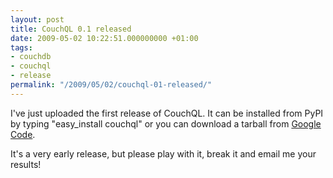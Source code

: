 ```yaml
---
layout: post
title: CouchQL 0.1 released
date: 2009-05-02 10:22:51.000000000 +01:00
tags:
- couchdb
- couchql
- release
permalink: "/2009/05/02/couchql-01-released/"
---
```

I've just uploaded the first release of CouchQL. It can be installed from PyPI by typing "easy_install couchql"
or you can download a tarball from [Google Code](http://code.google.com/p/couchql/downloads/list).

It's a very early release, but please play with it, break it and email me your results!
<!--more-->
